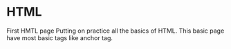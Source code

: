 # HTML
First HMTL page
Putting on practice all the basics of HTML. 
This basic page have most basic tags like anchor tag.
